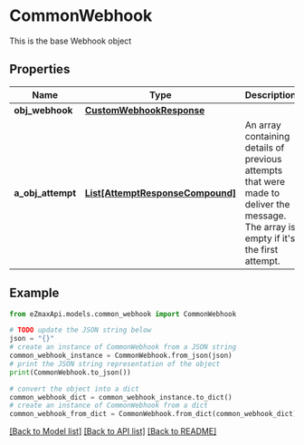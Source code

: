 # CommonWebhook

This is the base Webhook object

## Properties

Name | Type | Description | Notes
------------ | ------------- | ------------- | -------------
**obj_webhook** | [**CustomWebhookResponse**](CustomWebhookResponse.md) |  | 
**a_obj_attempt** | [**List[AttemptResponseCompound]**](AttemptResponse.md) | An array containing details of previous attempts that were made to deliver the message. The array is empty if it&#39;s the first attempt. | 

## Example

```python
from eZmaxApi.models.common_webhook import CommonWebhook

# TODO update the JSON string below
json = "{}"
# create an instance of CommonWebhook from a JSON string
common_webhook_instance = CommonWebhook.from_json(json)
# print the JSON string representation of the object
print(CommonWebhook.to_json())

# convert the object into a dict
common_webhook_dict = common_webhook_instance.to_dict()
# create an instance of CommonWebhook from a dict
common_webhook_from_dict = CommonWebhook.from_dict(common_webhook_dict)
```
[[Back to Model list]](../README.md#documentation-for-models) [[Back to API list]](../README.md#documentation-for-api-endpoints) [[Back to README]](../README.md)


